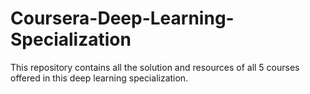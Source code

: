 # Coursera-Deep-Learning-Specialization
This repository contains all the solution and resources of all 5 courses offered in this deep learning specialization.
